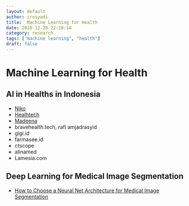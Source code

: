 ```yaml
---
layout: default
author: irosyadi
title:  Machine Learning for Health
date: 2020-12-20 22:10:14
category: research
tags: ["machine learning", "health"]
draft: false
---
```


# Machine Learning for Health

## AI in Healths in Indonesia
- [Niko](https://www.nikoazharihidayat.com/)
- [Healhtech](healthtech.id)
- [Madeena](https://www.madeena-xray.com/)
- bravehealth.tech, rafi amjadrasyid
- gigi.id
- farmasee.id
- ctscope
- alinamed
- Lamesia.com

## Deep Learning for Medical Image Segmentation
- [How to Choose a Neural Net Architecture for Medical Image Segmentation](https://innolitics.com/articles/medical-image-segmentation-overview/)
